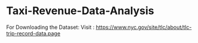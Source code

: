 # Taxi-Revenue-Data-Analysis


For Downloading the Dataset:
Visit : https://www.nyc.gov/site/tlc/about/tlc-trip-record-data.page
